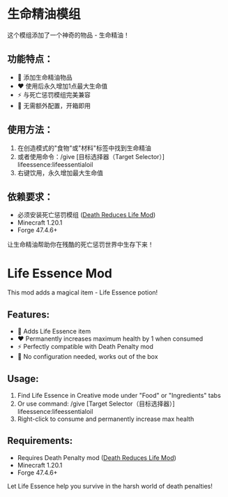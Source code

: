 # 生命精油模组

这个模组添加了一个神奇的物品 - 生命精油！

## 功能特点：
- 🧪 添加生命精油物品
- ❤️ 使用后永久增加1点最大生命值
- ⚡ 与死亡惩罚模组完美兼容
- 🔧 无需额外配置，开箱即用

## 使用方法：
1. 在创造模式的"食物"或"材料"标签中找到生命精油
2. 或者使用命令：/give [目标选择器（Target Selector）] lifeessence:lifeessentialoil
3. 右键饮用，永久增加最大生命值

## 依赖要求：
- 必须安装死亡惩罚模组 ([Death Reduces Life Mod](https://github.com/hehe666666/Death-Reduces-Life-Mod))
- Minecraft 1.20.1
- Forge 47.4.6+

让生命精油帮助你在残酷的死亡惩罚世界中生存下来！

# Life Essence Mod

This mod adds a magical item - Life Essence potion!

## Features:
- 🧪 Adds Life Essence item
- ❤️ Permanently increases maximum health by 1 when consumed
- ⚡ Perfectly compatible with Death Penalty mod
- 🔧 No configuration needed, works out of the box

## Usage:
1. Find Life Essence in Creative mode under "Food" or "Ingredients" tabs
2. Or use command: /give [Target Selector（目标选择器）] lifeessence:lifeessentialoil
3. Right-click to consume and permanently increase max health

## Requirements:
- Requires Death Penalty mod ([Death Reduces Life Mod](https://github.com/hehe666666/Death-Reduces-Life-Mod))
- Minecraft 1.20.1
- Forge 47.4.6+


Let Life Essence help you survive in the harsh world of death penalties!








